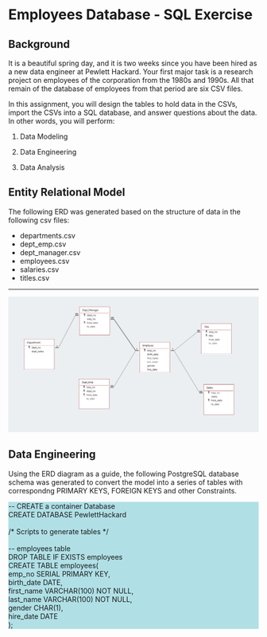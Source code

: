 # Employees Database - SQL Exercise

## Background

It is a beautiful spring day, and it is two weeks since you have been hired as a new data engineer at Pewlett Hackard. Your first major task is a research project on employees of the corporation from the 1980s and 1990s. All that remain of the database of employees from that period are six CSV files.

In this assignment, you will design the tables to hold data in the CSVs, import the CSVs into a SQL database, and answer questions about the data. In other words, you will perform:

1. Data Modeling

2. Data Engineering

3. Data Analysis

## Entity Relational Model

The following ERD was generated based on the structure of data in the following csv files: <br>

-  departments.csv
-  dept_emp.csv
-  dept_manager.csv
-  employees.csv
-  salaries.csv
-  titles.csv
---

![alt text](./ERD.png "Entitiy Relational Diagram")

## Data Engineering
Using the ERD diagram as a guide, the following PostgreSQL database schema was generated to convert the model into a series of tables with correspondng PRIMARY KEYS, FOREIGN KEYS and other Constraints.  <br>
<p style="background-color:powderblue;">
-- CREATE a container Database <br>
CREATE DATABASE PewlettHackard <br>
<br>
/* Scripts to generate tables  */ <br>
<br>
 -- employees table <br>
DROP TABLE IF EXISTS employees <br>
CREATE TABLE employees( <br>
emp_no  SERIAL PRIMARY KEY, <br>
birth_date DATE, <br>
first_name VARCHAR(100) NOT NULL, <br>
last_name VARCHAR(100) NOT NULL, <br>
gender CHAR(1), <br>
hire_date DATE <br>
); <br>
</p>
